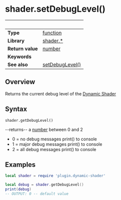 # shader.setDebugLevel()

|                      | &nbsp; 
| -------------------- | ---------------------------------------------------------------
| __Type__             | [function](http://docs.coronalabs.com/api/type/Function.html)
| __Library__          | [shader.*](README.md)
| __Return value__     | [number](https://docs.coronalabs.com/api/type/Number.html)
| __Keywords__         | 
| __See also__         | [setDebugLevel()](setDebugLevel.markdown)

## Overview

Returns the current debug level of the [Dynamic Shader](README.md)


## Syntax

	shader.getDebugLevel()

--returns-- a [number](https://docs.coronalabs.com/api/type/Number.html) between 0 and 2

- 0 = no debug messages print() to console
- 1 = major debug messages print() to console
- 2 = all debug messages print() to console


## Examples

``````lua
local shader = require 'plugin.dynamic-shader'

local debug = shader.getDebugLevel()
print(debug)
-- OUTPUT: 0 -- default value



``````
